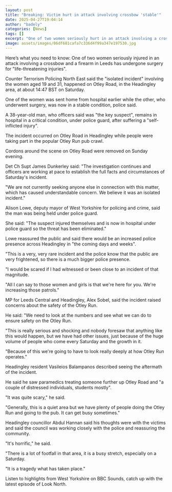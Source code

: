 ```yaml
---
layout: post
title: "Breaking: Victim hurt in attack involving crossbow 'stable'"
date: 2025-04-27T19:04:14
author: "badely"
categories: [News]
tags: []
excerpt: "One of two women seriously hurt in an attack involving a crossbow and a firearm undergoes surgery."
image: assets/images/06df681cafa7c336d4f99a347e197530.jpg
---
```


Here’s what you need to know: One of two women seriously injured in an attack involving a crossbow and a firearm in Leeds has undergone surgery for "life-threatening injuries".

Counter Terrorism Policing North East said the "isolated incident" involving the women aged 19 and 31, happened on Otley Road, in the Headingley area, at about 14:47 BST on Saturday.

One of the women was sent home from hospital earlier while the other, who underwent surgery, was now in a stable condition, police said.

A 38-year-old man, who officers said was "the key suspect", remains in hospital in a critical condition, under police guard, after suffering a "self-inflicted injury".

The incident occurred on Otley Road in Headingley while people were taking part in the popular Otley Run pub crawl.

Cordons around the scene on Otley Road were removed on Sunday evening.

Det Ch Supt James Dunkerley said: "The investigation continues and officers are working at pace to establish the full facts and circumstances of Saturday's incident.

"We are not currently seeking anyone else in connection with this matter, which has caused understandable concern. We believe it was an isolated incident."

Alison Lowe, deputy mayor of West Yorkshire for policing and crime, said the man was being held under police guard.  

She said: "The suspect injured themselves and is now in hospital under police guard so the threat has been eliminated."

Lowe reassured the public and said there would be an increased police presence across Headingley in "the coming days and weeks".

"This is a very, very rare incident and the police know that the public are very frightened, so there is a much bigger police presence.

"I would be scared if I had witnessed or been close to an incident of that magnitude.

"All I can say to those women and girls is that we're here for you. We're increasing those patrols."

MP for Leeds Central and Headingley, Alex Sobel, said the incident raised concerns about the safety of the Otley Run.

He said: "We need to look at the numbers and see what we can do to ensure safety on the Otley Run.

"This is really serious and shocking and nobody foresaw that anything like this would happen, but we have had other issues, just because of the huge volume of people who come every Saturday and the growth in it.

"Because of this we're going to have to look really deeply at how Otley Run operates."

Headingley resident Vasileios Balampanos described seeing the aftermath of the incident.

He said he saw paramedics treating someone further up Otley Road and "a couple of distressed individuals, students mostly".

"It was quite scary," he said.

"Generally, this is a quiet area but we have plenty of people doing the Otley Run and going to the pub. It can get busy sometimes."

Headingley councillor Abdul Hannan said his thoughts were with the victims and said the council was working closely with the police and reassuring the community.

"It's horrific," he said.

"There is a lot of footfall in that area, it is a busy stretch, especially on a Saturday.

"It is a tragedy what has taken place."

Listen to highlights from West Yorkshire on BBC Sounds, catch up with the latest episode of Look North.

